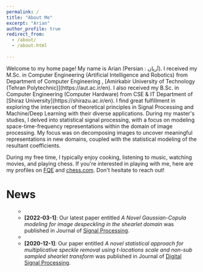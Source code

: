 ```yaml
---
permalink: /
title: "About Me"
excerpt: "Arian"
author_profile: true
redirect_from: 
  - /about/
  - /about.html
  
---
```

<link rel="stylesheet" href="{{ site.baseurl }}/assets/css/mylib.css">
 Welcome to my home page! 
 My name is Arian (Persian : آریان).  I received my M.Sc. in Computer Engineering (Artificial Intelligence and Robotics) from Department of Computer Engineering , [Amirkabir University of  Technology (Tehran Polytechnic)](https://aut.ac.ir/en). I also received my B.Sc. in Computer Engineering (Computer Hardware) from CSE & IT Department of [Shiraz University](https://shirazu.ac.ir/en). 
I find great fulfillment in exploring the intersection of theoretical principles in Signal Processing and Machine/Deep Learning with their diverse applications. During my master's studies, I delved into statistical signal processing, with a focus on modeling space-time-frequency representations within the domain of image processing. My focus was on decomposing images to uncover meaningful representations in new domains, coupled with the statistical modeling of the resultant coefficients.

<!--Beside all of the above, I also have a strong interest in delving deeper into Statistical Modeling, Optimization, and Representation Learning, actively expanding my knowledge and skills in these areas.-->

<!-- Presently, my enthusiasm lies in delving deeper into Optimization, Statistical Modeling and Representation Learning. I am actively engaged in expanding my knowledge and skills in these areas. -->

During my free time, I typically enjoy cooking, listening to music, watching movies, and playing chess. If you're interested in playing with me, here are my profiles on [FQE](https://www.fqechecs.qc.ca/membres/index.php?Id=111157) and [chess.com](https://www.chess.com/member/captainmori). Don't hesitate to reach out!

News
======
<!-- - **[2024-04-30]**: I have departed from my previous position due to a shift in my research interests, prompting a desire to explore new directions. -->

<!-- - **[2022-09-1]**: Starting a Reasech Assistant position at Concordia University. -->

<!-- - **[2022-03-1]**: Our latest paper entilted *A Novel Gaussian-Copula modeling for image despeckling in the shearlet domain* was published in Journal of [Signal Processing](https://www.sciencedirect.com/science/article/abs/pii/S0165168421003777?via%3Dihub).

- **[2020-12-1]**: Our paper entilted *A novel statistical approach for multiplicative speckle removal using t-locations scale and non-sub sampled shearlet transform* was published in Journal of [Digital Signal Processing](https://www.sciencedirect.com/science/article/abs/pii/S1051200420302025). -->

<div class="news-container">
  <ul>
 <!-- <li><strong>[2024-04-30]</strong>: I have departed from my previous position due to a shift in my research interests, prompting a desire to explore new directions.</li> -->

 <!-- <li><strong>[2022-09-1]</strong>: Starting a Research Assistant position at Concordia University.</li> -->

  - <li><strong>[2022-03-1]</strong>: Our latest paper entitled <em>A Novel Gaussian-Copula modeling for image despeckling in the shearlet domain</em> was published in Journal of <a href="https://www.sciencedirect.com/science/article/abs/pii/S0165168421003777?via%3Dihub">Signal Processing</a>.</li>

  - <li><strong>[2020-12-1]</strong>: Our paper entitled <em>A novel statistical approach for multiplicative speckle removal using t-locations scale and non-sub sampled shearlet transform</em> was published in Journal of <a href="https://www.sciencedirect.com/science/article/abs/pii/S1051200420302025">Digital Signal Processing</a>.</li>
  </ul>
</div>
